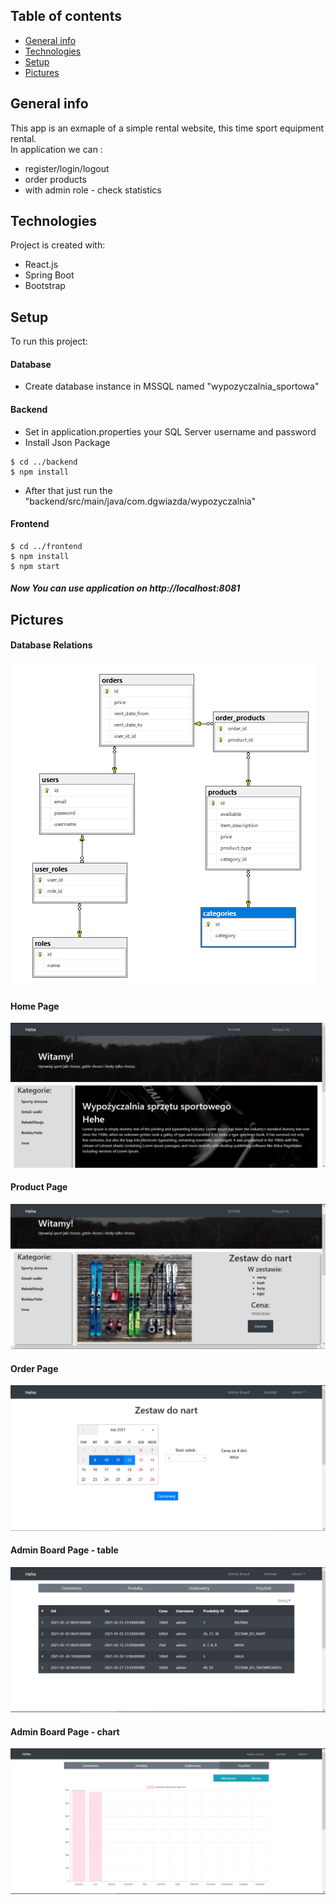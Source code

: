 ## Table of contents
* [General info](#general-info)
* [Technologies](#technologies)
* [Setup](#setup)
* [Pictures](#pictures)

## General info
This app is an exmaple of a simple rental website, this time sport equipment rental.  
In application we can :  
* register/login/logout
* order products
* with admin role - check statistics
	
## Technologies
Project is created with:
* React.js
* Spring Boot
* Bootstrap
	
## Setup
To run this project:  

#### Database
* Create database instance in MSSQL named "wypozyczalnia_sportowa"

#### Backend
* Set in application.properties your SQL Server username and password
* Install Json Package
```
$ cd ../backend
$ npm install
```
* After that just run the "backend/src/main/java/com.dgwiazda/wypozyczalnia"

#### Frontend

```
$ cd ../frontend
$ npm install
$ npm start
```
##### Now You can use application on http://localhost:8081
## Pictures

#### Database Relations
![alt text](https://github.com/dgwiazda/rental/blob/master/pictures/DataBaseRelations.PNG?raw=true)

#### Home Page
![alt text](https://github.com/dgwiazda/rental/blob/master/pictures/homePage.PNG?raw=true)

#### Product Page
![alt text](https://github.com/dgwiazda/rental/blob/master/pictures/Product.PNG?raw=true)

#### Order Page
![alt text](https://github.com/dgwiazda/rental/blob/master/pictures/Order.PNG?raw=true)

#### Admin Board Page - table
![alt text](https://github.com/dgwiazda/rental/blob/master/pictures/AdminBoardTable.PNG?raw=true)

#### Admin Board Page - chart
![alt text](https://github.com/dgwiazda/rental/blob/master/pictures/AdminBoardChart.PNG?raw=true)
